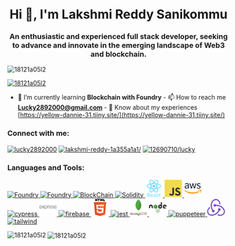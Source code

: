 <h1 align="center">Hi 👋, I'm Lakshmi Reddy Sanikommu</h1>
<h3 align="center">
  An enthusiastic and experienced full stack developer, seeking to advance and
  innovate in the emerging landscape of Web3 and blockchain.
</h3>

<p align="left">
  <img
    src="https://komarev.com/ghpvc/?username=18121a05l2&label=Profile%20views&color=0e75b6&style=flat"
    alt="18121a05l2"
  />
</p>

<p align="left">
  <a href="https://github.com/ryo-ma/github-profile-trophy"
    ><img
      src="https://github-profile-trophy.vercel.app/?username=18121a05l2"
      alt="18121a05l2"
  /></a>
</p>

- 🌱 I’m currently learning **Blockchain with Foundry** - 📫 How to reach me
  **Lucky2892000@gmail.com** - 📄 Know about my experiences
  [https://yellow-dannie-31.tiiny.site/](https://yellow-dannie-31.tiiny.site/)

<h3 align="left">Connect with me:</h3>
<p align="left">
  <a href="https://twitter.com/lucky2892000" target="blank"
    ><img
      align="center"
      src="https://raw.githubusercontent.com/rahuldkjain/github-profile-readme-generator/master/src/images/icons/Social/twitter.svg"
      alt="lucky2892000"
      height="30"
      width="40"
  /></a>
  <a href="https://linkedin.com/in/lakshmi-reddy-1a355a1a1/" target="blank"
    ><img
      align="center"
      src="https://raw.githubusercontent.com/rahuldkjain/github-profile-readme-generator/master/src/images/icons/Social/linked-in-alt.svg"
      alt="lakshmi-reddy-1a355a1a1/"
      height="30"
      width="40"
  /></a>
  <a href="https://stackoverflow.com/users/12690710/lucky" target="blank"
    ><img
      align="center"
      src="https://raw.githubusercontent.com/rahuldkjain/github-profile-readme-generator/master/src/images/icons/Social/stack-overflow.svg"
      alt="12690710/lucky"
      height="30"
      width="40"
  /></a>
</p>

<h3 align="left">Languages and Tools:</h3>
<p align="left">
  <a href="https://book.getfoundry.sh/" target="_blank" rel="noreferrer">
    <img
      src="https://avatars.githubusercontent.com/u/99892494?s=280&v=4"
      alt="Foundry"
      width="40"
      height="40"
    />
  </a>
  <a href="https://book.getfoundry.sh/" target="_blank" rel="noreferrer">
    <img
      src="https://encrypted-tbn0.gstatic.com/images?q=tbn:ANd9GcTJDn0ojTITvcdAzMsfBMJaZC4STaDHzduleQ&s"
      alt="Foundry"
      width="40"
      height="40"
    />
  </a>
  <a href="https://www.blockchain.com/" target="_blank" rel="noreferrer">
    <img
      src="https://png.pngtree.com/png-vector/20230111/ourmid/pngtree-blockchain-vector-icon-png-image_6559271.png"
      alt="BlockChain"
      width="40"
      height="40"
    />
  </a>
  <a
    href="https://developer.mozilla.org/en-US/docs/Web/JavaScript"
    target="_blank"
    rel="noreferrer"
  >
    <img
      src="https://encrypted-tbn0.gstatic.com/images?q=tbn:ANd9GcTK5fBXn7gdNf-cAfk84sref9G_Rc8RrjnB6g&s"
      alt="Solidity"
      width="40"
      height="40"
    />
  </a>
  <a href="https://reactjs.org/" target="_blank" rel="noreferrer">
    <img
      src="https://raw.githubusercontent.com/devicons/devicon/master/icons/react/react-original-wordmark.svg"
      alt="react"
      width="40"
      height="40"
    />
  </a>
  <a
    href="https://developer.mozilla.org/en-US/docs/Web/JavaScript"
    target="_blank"
    rel="noreferrer"
  >
    <img
      src="https://raw.githubusercontent.com/devicons/devicon/master/icons/javascript/javascript-original.svg"
      alt="javascript"
      width="40"
      height="40"
    />
  </a>
  <a href="https://aws.amazon.com" target="_blank" rel="noreferrer">
    <img
      src="https://raw.githubusercontent.com/devicons/devicon/master/icons/amazonwebservices/amazonwebservices-original-wordmark.svg"
      alt="aws"
      width="40"
      height="40"
    />
  </a>
  <a href="https://www.cypress.io" target="_blank" rel="noreferrer">
    <img
      src="https://raw.githubusercontent.com/simple-icons/simple-icons/6e46ec1fc23b60c8fd0d2f2ff46db82e16dbd75f/icons/cypress.svg"
      alt="cypress"
      width="40"
      height="40"
    />
  </a>
  <a href="https://expressjs.com" target="_blank" rel="noreferrer">
    <img
      src="https://raw.githubusercontent.com/devicons/devicon/master/icons/express/express-original-wordmark.svg"
      alt="express"
      width="40"
      height="40"
    />
  </a>
  <a href="https://firebase.google.com/" target="_blank" rel="noreferrer">
    <img
      src="https://www.vectorlogo.zone/logos/firebase/firebase-icon.svg"
      alt="firebase"
      width="40"
      height="40"
    />
  </a>
  <a href="https://www.w3.org/html/" target="_blank" rel="noreferrer">
    <img
      src="https://raw.githubusercontent.com/devicons/devicon/master/icons/html5/html5-original-wordmark.svg"
      alt="html5"
      width="40"
      height="40"
    />
  </a>
  <a href="https://jestjs.io" target="_blank" rel="noreferrer">
    <img
      src="https://www.vectorlogo.zone/logos/jestjsio/jestjsio-icon.svg"
      alt="jest"
      width="40"
      height="40"
    />
  </a>
  <a href="https://www.mongodb.com/" target="_blank" rel="noreferrer">
    <img
      src="https://raw.githubusercontent.com/devicons/devicon/master/icons/mongodb/mongodb-original-wordmark.svg"
      alt="mongodb"
      width="40"
      height="40"
    />
  </a>
  <a href="https://nodejs.org" target="_blank" rel="noreferrer">
    <img
      src="https://raw.githubusercontent.com/devicons/devicon/master/icons/nodejs/nodejs-original-wordmark.svg"
      alt="nodejs"
      width="40"
      height="40"
    />
  </a>
  <a
    href="https://github.com/puppeteer/puppeteer"
    target="_blank"
    rel="noreferrer"
  >
    <img
      src="https://www.vectorlogo.zone/logos/pptrdev/pptrdev-official.svg"
      alt="puppeteer"
      width="40"
      height="40"
    />
  </a>
  <a href="https://redux.js.org" target="_blank" rel="noreferrer">
    <img
      src="https://raw.githubusercontent.com/devicons/devicon/master/icons/redux/redux-original.svg"
      alt="redux"
      width="40"
      height="40"
    />
  </a>
  <a href="https://tailwindcss.com/" target="_blank" rel="noreferrer">
    <img
      src="https://www.vectorlogo.zone/logos/tailwindcss/tailwindcss-icon.svg"
      alt="tailwind"
      width="40"
      height="40"
    />
  </a>
</p>

<p>
  <img
    align="left"
    src="https://github-readme-stats.vercel.app/api/top-langs?username=18121a05l2&show_icons=true&locale=en&layout=compact"
    alt="18121a05l2"
  />
</p>

<p>
  &nbsp;<img
    align="center"
    src="https://github-readme-stats.vercel.app/api?username=18121a05l2&show_icons=true&locale=en"
    alt="18121a05l2"
  />
</p>
